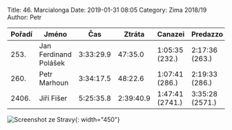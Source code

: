 Title: 46. Marcialonga
Date: 2019-01-31 08:05
Category: Zima 2018/19
Author: Petr

| Pořadí | Jméno                 | Čas       | Ztráta    | Canazei         | Predazzo        | Cascata         |
|--------|-----------------------|-----------|-----------|-----------------|-----------------|-----------------|
| 253.   | Jan Ferdinand Polášek | 3:33:29.9 | 47:35.0   | 1:05:35 (232.)  | 2:17:36 (263.)  | 3:22:01 (280.)  |
| 260.   | Petr Marhoun          | 3:34:17.5 | 48:22.6   | 1:07:41 (286.)  | 2:19:33 (286.)  | 3:21:40 (277.)  |
| 2406.  | Jiří Fišer            | 5:25:35.8 | 2:39:40.9 | 1:47:41 (2741.) | 3:35:28 (2571.) | 5:10:05 (2538.) |

![Screenshot ze Stravy]({static}/static/zima-2018-19/46-marciolonga-strava.png){: width="450"}
